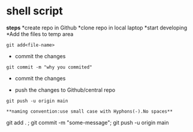 # shell script

**steps**
*create repo in Github
*clone repo in local laptop
*start developing
*Add the files to temp area
```
git add<file-name>
```
* commit the changes
```
git commit -m "why you commited" 
```
* commit the changes 

* push the changes to Github/central repo
```
git push -u origin main

**naming convention:use small case with Hyphons(-).No spaces**

```
git add . ; git commit -m "some-message"; git push -u origin main


```